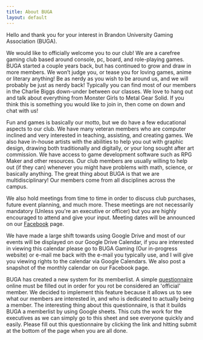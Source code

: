 ```yaml
---
title: About BUGA
layout: default
---
```


Hello and thank you for your interest in Brandon University Gaming Association (BUGA). 

We would like to officially welcome you to our club! We are a carefree gaming club based around console, pc, board, and role-playing games. BUGA started a couple years back, but has continued to grow and draw in more members. We won’t judge you, or tease you for loving games, anime or literary anything! Be as nerdy as you wish to be around us, and we will probably be just as nerdy back! Typically you can find most of our members in the Charlie Biggs down-under between our classes. We love to hang out and talk about everything from Monster Girls to Metal Gear Solid. If you think this is something you would like to join in, then come on down and chat with us!

Fun and games is basically our motto, but we do have a few educational aspects to our club. We have many veteran members who are computer inclined and very interested in teaching, assisting, and creating games. We also have in-house artists with the abilities to help you out with graphic design, drawing both traditionally and digitally, or your long sought after art commission. We have access to game development software such as RPG Maker and other resources. Our club members are usually willing to help out (if they can) whenever you might have problems with math, science, or basically anything. The great thing about BUGA is that we are multidisciplinary! Our members come from all disciplines across the campus.

We also hold meetings from time to time in order to discuss club purchases, future event planning, and much more. These meetings are not necessarily mandatory (Unless you're an executive or officer) but you are highly encouraged to attend and give your input. Meeting dates will be announced on our [Facebook](https://www.facebook.com/groups/bugs1/) page.

We have made a large shift towards using Google Drive and most of our events will be displayed on our Google Drive Calendar, if you are interested in viewing this calendar please go to BUGA Gaming (Our in-progress website) or e-mail me back with the e-mail you typically use, and I will give you viewing rights to the calendar via Google Calendars. We also post a snapshot of the monthly calendar on our Facebook page.

BUGA has created a new system for its memberlist. A simple [questionnaire](https://docs.google.com/forms/d/1iAJYumQGR-6GML70MTfZ1q9XztjcQZUrXgF_BCVTid8/viewform?usp=send_form) online must be filled out in order for you rot be considered an 'official' member. We decided to implement this feature because it allows us to see what our members are interested in, and who is dedicated to actually being a member. The interesting thing about this questionnaire, is that it builds BUGA a memberlist by using Google sheets. This cuts the work for the executives as we can simply go to this sheet and see everyone quickly and easily. Please fill out this questionnaire by clicking the link and hitting submit at the bottom of the page when you are all done.
